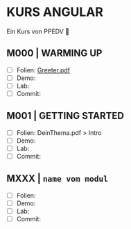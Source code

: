 # KURS ANGULAR

Ein Kurs von PPEDV :rocket:

## M000 | WARMING UP

- [ ] Folien: [Greeter.pdf](m000/platzhalter.md)
- [ ] Demo:
- [ ] Lab:
- [ ] Commit:
  
## M001 | GETTING STARTED

- [ ] Folien: DeinThema.pdf > Intro
- [ ] Demo:
- [ ] Lab:
- [ ] Commit:

## MXXX | `name vom modul`

- [ ] Folien:
- [ ] Demo:
- [ ] Lab:
- [ ] Commit:
